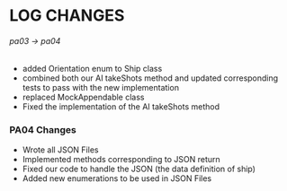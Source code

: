 # LOG CHANGES
###### pa03 -> pa04
* added Orientation enum to Ship class
* combined both our AI takeShots method and updated corresponding tests to pass with the new implementation
* replaced MockAppendable class
* Fixed the implementation of the AI takeShots method

### PA04 Changes
* Wrote all JSON Files 
* Implemented methods corresponding to JSON return 
* Fixed our code to handle the JSON (the data definition of ship)
* Added new enumerations to be used in JSON Files
